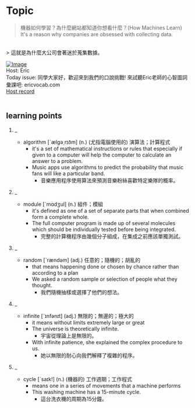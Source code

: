 # Topic

> 機器如何學習？為什麼網站都知道你想看什麼？(How Machines Learn)  <br>
> It's a reason why companies are obsessed with collecting data.
 <br>
> 這就是為什麼大公司會著迷於蒐集數據。 <br>

[![Image](https://cdn.voicetube.com/assets/thumbnails/R9OHn5ZF4Uo.jpg)](https://www.youtube.com/embed/R9OHn5ZF4Uo?rel=0&showinfo=0&cc_load_policy=0&controls=1&autoplay=1&iv_load_policy=3&playsinline=1&wmode=transparent&start=328&end=333&enablejsapi=1&origin=https://tw.voicetube.com&widgetid=1)<br>
Host: Eric
<br>Today issue: 同學大家好，歡迎來到我們的口說挑戰! 來試聽Eric老師的心智圖詞彙課吧: ericvocab.com
<br>
[Host record](https://cdn.voicetube.com/tmp/everyday_records/yangec/3206.mp3)
<br><br>
## learning points
1. _
	* algorithm [ˋælgə͵rɪðm] (n.) (尤指電腦使用的) 演算法；計算程式
		- it's a set of mathematical instructions or rules that especially if given to a computer will help the computer to calculate an answer to a problem.
		- Music apps use algorithms to predict the probability that music fans will like a particular band.
			+ 音樂應用程序使用算法來預測音樂粉絲喜歡特定樂隊的概率。

2. _
	* module [ˋmɑdʒul] (n.) 組件；模組
		- it's defined as one of a set of separate parts that when combined form a complete whole.
		- The full computer program is made up of several molecules which should be individually tested before being integrated.
			+ 完整的計算機程序由幾個分子組成，在集成之前應該單獨測試。

3. _
	* random [ˋrændəm] (adj.) 任意的；隨機的；胡亂的
		- that means happening done or chosen by chance rather than according to a plan
		- We asked a random sample or selection of people what they thought.
			+ 我們隨機抽樣或選擇了他們的想法。

4. _
	* infinite [ˋɪnfənɪt] (adj.) 無限的；無邊的；極大的
		- it means without limits extremely large or great
		- The universe is theoretically infinite.
			+ 宇宙從理論上是無限的。
		- With infinite patience, she explained the complex procedure to us.
			+ 她以無限的耐心向我們解釋了複雜的程序。

5. _
	* cycle [ˋsaɪk!] (n.) (機器的) 工作週期；工作程式
		- means one in a series of movements that a machine performs
		- This washing machine has a 15-minute cycle.
			+ 這台洗衣機的周期為15分鐘。
